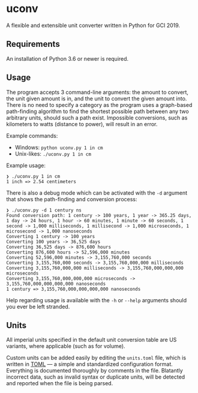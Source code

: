 # uconv

A flexible and extensible unit converter written in Python for GCI 2019.

## Requirements

An installation of Python 3.6 or newer is required.

## Usage

The program accepts 3 command-line arguments: the amount to convert, the unit
given amount is in, and the unit to convert the given amount into. There is no
need to specify a category as the program uses a graph-based path-finding
algorithm to find the shortest possible path between any two arbitrary units,
should such a path exist. Impossible conversions, such as kilometers to watts
(distance to power), will result in an error.

Example commands:

- Windows: `python uconv.py 1 in cm`
- Unix-likes: `./uconv.py 1 in cm`

Example usage:

```
❯ ./uconv.py 1 in cm  
1 inch => 2.54 centimeters
```

There is also a debug mode which can be activated with the `-d` argument that
shows the path-finding and conversion process:

```
❯ ./uconv.py -d 1 century ns
Found conversion path: 1 century -> 100 years, 1 year -> 365.25 days, 1 day -> 24 hours, 1 hour -> 60 minutes, 1 minute -> 60 seconds, 1 second -> 1,000 milliseconds, 1 millisecond -> 1,000 microseconds, 1 microsecond -> 1,000 nanoseconds
Converting 1 century -> 100 years
Converting 100 years -> 36,525 days
Converting 36,525 days -> 876,600 hours
Converting 876,600 hours -> 52,596,000 minutes
Converting 52,596,000 minutes -> 3,155,760,000 seconds
Converting 3,155,760,000 seconds -> 3,155,760,000,000 milliseconds
Converting 3,155,760,000,000 milliseconds -> 3,155,760,000,000,000 microseconds
Converting 3,155,760,000,000,000 microseconds -> 3,155,760,000,000,000,000 nanoseconds
1 century => 3,155,760,000,000,000,000 nanoseconds
```

Help regarding usage is available with the `-h` or `--help` arguments should you
ever be left stranded.

## Units

All imperial units specified in the default unit conversion table are US
variants, where applicable (such as for volume).

Custom units can be added easily by editing the `units.toml` file, which is
written in [TOML](https://learnxinyminutes.com/docs/toml/) — a simple and
standardized configuration format. Everything is documented thoroughly by
comments in the file. Blatantly incorrect data, such as invalid syntax or
duplicate units, will be detected and reported when the file is being parsed.
